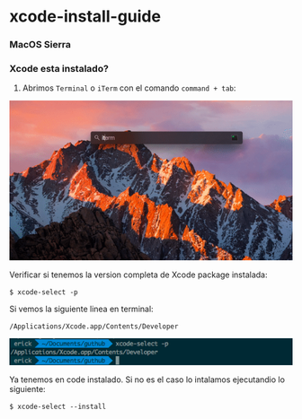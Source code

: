# xcode-install-guide

### MacOS Sierra

### Xcode esta instalado?

1. Abrimos `Terminal` o `iTerm` con el comando `command + tab`:


![](src/gif/open-iterm.gif)

Verificar si tenemos la version completa de Xcode package instalada:

```
$ xcode-select -p
```

Si vemos la siguiente linea en terminal:
```
/Applications/Xcode.app/Contents/Developer
```
![](src/img/xcode-select.png?raw=true)

Ya tenemos en code instalado. Si no es el caso lo intalamos ejecutandio lo siguiente:
```
$ xcode-select --install
```
